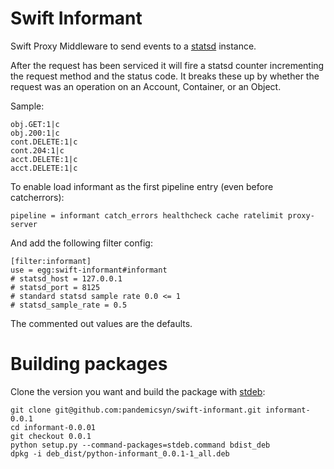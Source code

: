 # Swift Informant

Swift Proxy Middleware to send events to a [statsd](http://github.com/etsy/statsd/ "statsd") instance.

After the request has been serviced it will fire a statsd counter incrementing the request method and the status code.  It breaks these up by whether the request was an operation on an Account, Container, or an Object.

Sample:

    obj.GET:1|c
    obj.200:1|c
    cont.DELETE:1|c
    cont.204:1|c
    acct.DELETE:1|c
    acct.DELETE:1|c

To enable load informant as the first pipeline entry (even before catcherrors):

    pipeline = informant catch_errors healthcheck cache ratelimit proxy-server

And add the following filter config:

    [filter:informant]
    use = egg:swift-informant#informant
    # statsd_host = 127.0.0.1
    # statsd_port = 8125
    # standard statsd sample rate 0.0 <= 1
    # statsd_sample_rate = 0.5

The commented out values are the defaults.

# Building packages

Clone the version you want and build the package with [stdeb](https://github.com/astraw/stdeb "stdeb"):
    
    git clone git@github.com:pandemicsyn/swift-informant.git informant-0.0.1
    cd informant-0.0.01
    git checkout 0.0.1
    python setup.py --command-packages=stdeb.command bdist_deb
    dpkg -i deb_dist/python-informant_0.0.1-1_all.deb
